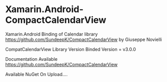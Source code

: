 # Xamarin.Android-CompactCalendarView

Xamarin.Android Binding of Calendar library https://github.com/SundeepK/CompactCalendarView by Giuseppe Novielli

CompatCalendarView Library Version Binded Version = v3.0.0

Documentation Available https://github.com/SundeepK/CompactCalendarView

Available NuGet On Upload....
